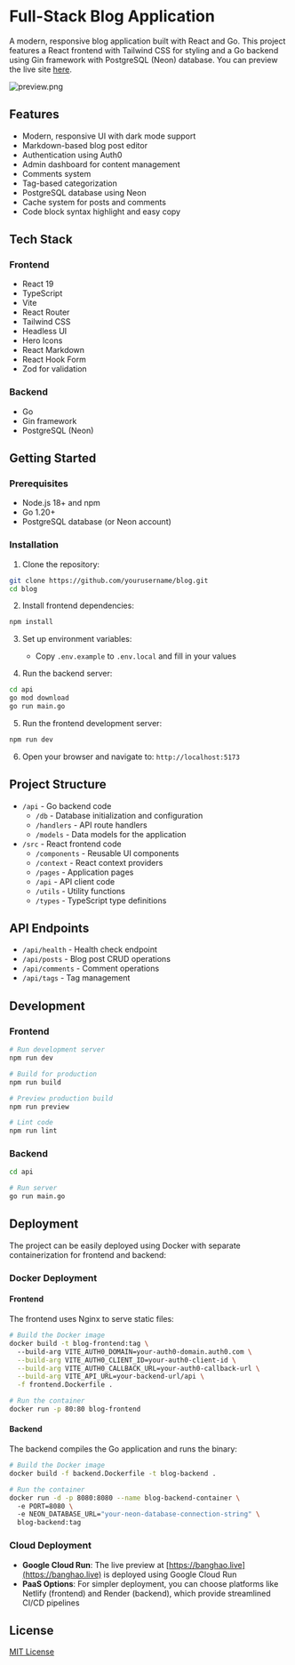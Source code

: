 # Full-Stack Blog Application

A modern, responsive blog application built with React and Go. This project features a React frontend with Tailwind CSS for styling and a Go backend using Gin framework with PostgreSQL (Neon) database. You can preview the live site [here](https://banghao.live).

![preview.png](https://s2.loli.net/2025/03/19/1RksCT5fh9X8jNi.png)

## Features

- Modern, responsive UI with dark mode support
- Markdown-based blog post editor
- Authentication using Auth0
- Admin dashboard for content management
- Comments system
- Tag-based categorization
- PostgreSQL database using Neon
- Cache system for posts and comments
- Code block syntax highlight and easy copy

## Tech Stack

### Frontend

- React 19
- TypeScript
- Vite
- React Router
- Tailwind CSS
- Headless UI
- Hero Icons
- React Markdown
- React Hook Form
- Zod for validation

### Backend

- Go
- Gin framework
- PostgreSQL (Neon)

## Getting Started

### Prerequisites

- Node.js 18+ and npm
- Go 1.20+
- PostgreSQL database (or Neon account)

### Installation

1. Clone the repository:

```bash
git clone https://github.com/yourusername/blog.git
cd blog
```

2. Install frontend dependencies:

```bash
npm install
```

3. Set up environment variables:

   - Copy `.env.example` to `.env.local` and fill in your values

4. Run the backend server:

```bash
cd api
go mod download
go run main.go
```

5. Run the frontend development server:

```bash
npm run dev
```

6. Open your browser and navigate to: `http://localhost:5173`

## Project Structure

- `/api` - Go backend code
  - `/db` - Database initialization and configuration
  - `/handlers` - API route handlers
  - `/models` - Data models for the application
- `/src` - React frontend code
  - `/components` - Reusable UI components
  - `/context` - React context providers
  - `/pages` - Application pages
  - `/api` - API client code
  - `/utils` - Utility functions
  - `/types` - TypeScript type definitions

## API Endpoints

- `/api/health` - Health check endpoint
- `/api/posts` - Blog post CRUD operations
- `/api/comments` - Comment operations
- `/api/tags` - Tag management

## Development

### Frontend

```bash
# Run development server
npm run dev

# Build for production
npm run build

# Preview production build
npm run preview

# Lint code
npm run lint
```

### Backend

```bash
cd api

# Run server
go run main.go
```

## Deployment

The project can be easily deployed using Docker with separate containerization for frontend and backend:

### Docker Deployment

#### Frontend

The frontend uses Nginx to serve static files:

```bash
# Build the Docker image
docker build -t blog-frontend:tag \                                    
  --build-arg VITE_AUTH0_DOMAIN=your-auth0-domain.auth0.com \
  --build-arg VITE_AUTH0_CLIENT_ID=your-auth0-client-id \
  --build-arg VITE_AUTH0_CALLBACK_URL=your-auth0-callback-url \
  --build-arg VITE_API_URL=your-backend-url/api \
  -f frontend.Dockerfile .

# Run the container
docker run -p 80:80 blog-frontend
```

#### Backend

The backend compiles the Go application and runs the binary:

```bash
# Build the Docker image
docker build -f backend.Dockerfile -t blog-backend .

# Run the container
docker run -d -p 8080:8080 --name blog-backend-container \             
  -e PORT=8080 \                                                   
  -e NEON_DATABASE_URL="your-neon-database-connection-string" \
  blog-backend:tag
```

### Cloud Deployment

- **Google Cloud Run**: The live preview at [https://banghao.live](https://banghao.live) is deployed using Google Cloud Run
- **PaaS Options**: For simpler deployment, you can choose platforms like Netlify (frontend) and Render (backend), which provide streamlined CI/CD pipelines

## License

[MIT License](LICENSE)
